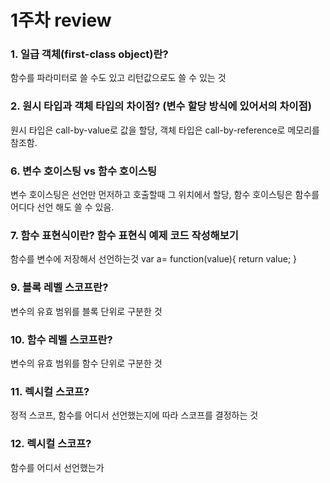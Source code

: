 # 1주차 review

### 1. 일급 객체(first-class object)란?
함수를 파라미터로 쓸 수도 있고 리턴값으로도 쓸 수 있는 것
### 2. 원시 타입과 객체 타입의 차이점? (변수 할당 방식에 있어서의 차이점)
원시 타입은 call-by-value로 값을 할당, 객체 타입은 call-by-reference로 메모리를 참조함.
### 6. 변수 호이스팅 vs 함수 호이스팅
변수 호이스팅은 선언만 먼저하고 호출할때 그 위치에서 할당, 함수 호이스팅은 함수를 어디다 선언 해도 쓸 수 있음.
### 7. 함수 표현식이란? 함수 표현식 예제 코드 작성해보기
함수를 변수에 저장해서 선언하는것
var a=	function(value){
          return value;
          }
### 9. 블록 레벨 스코프란?
변수의 유효 범위를 블록 단위로 구분한 것
### 10. 함수 레벨 스코프란?
변수의 유효 범위를 함수 단위로 구분한 것
### 11. 렉시컬 스코프?
정적 스코프, 함수를 어디서 선언했는지에 따라 스코프를 결정하는 것
### 12. 렉시컬 스코프?
함수를 어디서 선언했는가
